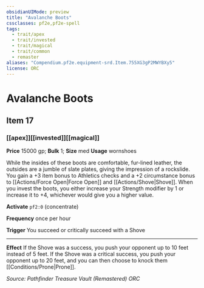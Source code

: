 ```yaml
---
obsidianUIMode: preview
title: "Avalanche Boots"
cssclasses: pf2e,pf2e-spell
tags:
  - trait/apex
  - trait/invested
  - trait/magical
  - trait/common
  - remaster
aliases: "Compendium.pf2e.equipment-srd.Item.755XG3gP2MWYBXy5"
license: ORC
---
```

# Avalanche Boots
## Item 17
### [[apex]][[invested]][[magical]]


**Price** 15000 gp; 
**Bulk** 1; **Size** med
**Usage** wornshoes

While the insides of these boots are comfortable, fur-lined leather, the outsides are a jumble of slate plates, giving the impression of a rockslide. You gain a +3 item bonus to Athletics checks and a +2 circumstance bonus to [[Actions/Force Open|Force Open]] and [[Actions/Shove|Shove]]. When you invest the boots, you either increase your Strength modifier by 1 or increase it to +4, whichever would give you a higher value.

**Activate** `pf2:0` (concentrate)

**Frequency** once per hour

**Trigger** You succeed or critically succeed with a Shove

* * *

**Effect** If the Shove was a success, you push your opponent up to 10 feet instead of 5 feet. If the Shove was a critical success, you push your opponent up to 20 feet, and you can then choose to knock them [[Conditions/Prone|Prone]].

*Source: Pathfinder Treasure Vault (Remastered)*
*ORC*